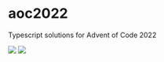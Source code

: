 # aoc2022

Typescript solutions for Advent of Code 2022

![](https://img.shields.io/badge/day%20📅-11-blue)
![](https://img.shields.io/badge/stars%20⭐-20-yellow)
